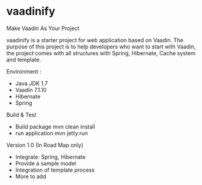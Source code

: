 vaadinify
=========
Make Vaadin As Your Project

vaadinify is a starter project for web application based on Vaadin.
The purpose of this project is to help developers who want to start with Vaadin, the project comes with all structures with Spring, Hibernate, Cache system and template.

Environment :
- Java JDK 1.7
- Vaadin 7.1.10
- Hibernate
- Spring

Build & Test
- Build package 
  mvn clean install
- run application
  mvn jetty:run
  
  
Version 1.0 (In Road Map only)
- Integrate: Spring, Hibernate
- Provide a sample model
- Integration of template process
- More to add  
  
